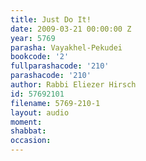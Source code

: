 ```yaml
---
title: Just Do It!
date: 2009-03-21 00:00:00 Z
year: 5769
parasha: Vayakhel-Pekudei
bookcode: '2'
fullparashacode: '210'
parashacode: '210'
author: Rabbi Eliezer Hirsch
id: 57692101
filename: 5769-210-1
layout: audio
moment: 
shabbat: 
occasion: 
---
```



